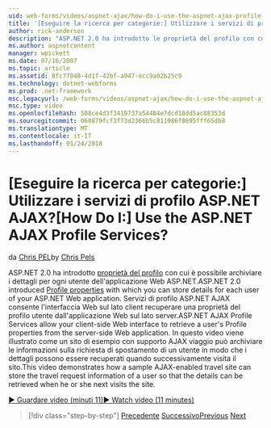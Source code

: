 ```yaml
---
uid: web-forms/videos/aspnet-ajax/how-do-i-use-the-aspnet-ajax-profile-services
title: '[Eseguire la ricerca per categorie:] Utilizzare i servizi di profilo ASP.NET AJAX? | Microsoft Docs'
author: rick-anderson
description: "ASP.NET 2.0 ha introdotto le proprietà del profilo con cui è possibile archiviare i dettagli per ogni utente dell'applicazione Web ASP.NET. Consenti di servizi di profilo ASP.NET AJAX..."
ms.author: aspnetcontent
manager: wpickett
ms.date: 07/16/2007
ms.topic: article
ms.assetid: 8fc77048-4d1f-42bf-a947-ecc9a02b25c9
ms.technology: dotnet-webforms
ms.prod: .net-framework
msc.legacyurl: /web-forms/videos/aspnet-ajax/how-do-i-use-the-aspnet-ajax-profile-services
msc.type: video
ms.openlocfilehash: 508ce4d3f3419737a54484e7dcd18dd5ac88353d
ms.sourcegitcommit: 060879fcf3f73d2366b5c811986f8695fff65db8
ms.translationtype: MT
ms.contentlocale: it-IT
ms.lasthandoff: 01/24/2018
---
```

<a name="how-do-i-use-the-aspnet-ajax-profile-services"></a><span data-ttu-id="6c1a0-105">[Eseguire la ricerca per categorie:] Utilizzare i servizi di profilo ASP.NET AJAX?</span><span class="sxs-lookup"><span data-stu-id="6c1a0-105">[How Do I:] Use the ASP.NET AJAX Profile Services?</span></span>
====================
<span data-ttu-id="6c1a0-106">da [Chris PEL](https://twitter.com/chrispels)</span><span class="sxs-lookup"><span data-stu-id="6c1a0-106">by [Chris Pels](https://twitter.com/chrispels)</span></span>

<span data-ttu-id="6c1a0-107">ASP.NET 2.0 ha introdotto [proprietà del profilo](https://msdn.microsoft.com/library/at64shx3.aspx) con cui è possibile archiviare i dettagli per ogni utente dell'applicazione Web ASP.NET.</span><span class="sxs-lookup"><span data-stu-id="6c1a0-107">ASP.NET 2.0 introduced [Profile properties](https://msdn.microsoft.com/library/at64shx3.aspx) with which you can store details for each user of your ASP.NET Web application.</span></span> <span data-ttu-id="6c1a0-108">Servizi di profilo ASP.NET AJAX consente l'interfaccia Web sul lato client recuperare una proprietà del profilo utente dall'applicazione Web sul lato server.</span><span class="sxs-lookup"><span data-stu-id="6c1a0-108">ASP.NET AJAX Profile Services allow your client-side Web interface to retrieve a user's Profile properties from the server-side Web application.</span></span> <span data-ttu-id="6c1a0-109">In questo video viene illustrato come un sito di esempio con supporto AJAX viaggio può archiviare le informazioni sulla richiesta di spostamento di un utente in modo che i dettagli possono essere recuperati quando successivamente visita il sito.</span><span class="sxs-lookup"><span data-stu-id="6c1a0-109">This video demonstrates how a sample AJAX-enabled travel site can store the travel request information of a user so that the details can be retrieved when he or she next visits the site.</span></span>

[<span data-ttu-id="6c1a0-110">&#9654; Guardare video (minuti 11)</span><span class="sxs-lookup"><span data-stu-id="6c1a0-110">&#9654; Watch video (11 minutes)</span></span>](https://channel9.msdn.com/Blogs/ASP-NET-Site-Videos/how-do-i-use-the-aspnet-ajax-profile-services)

>[!div class="step-by-step"]
<span data-ttu-id="6c1a0-111">[Precedente](how-do-i-use-other-javascript-user-interface-libraries-with-aspnet-ajax.md)
[Successivo](how-do-i-debug-aspnet-ajax-applications-using-visual-studio-2005.md)</span><span class="sxs-lookup"><span data-stu-id="6c1a0-111">[Previous](how-do-i-use-other-javascript-user-interface-libraries-with-aspnet-ajax.md)
[Next](how-do-i-debug-aspnet-ajax-applications-using-visual-studio-2005.md)</span></span>
